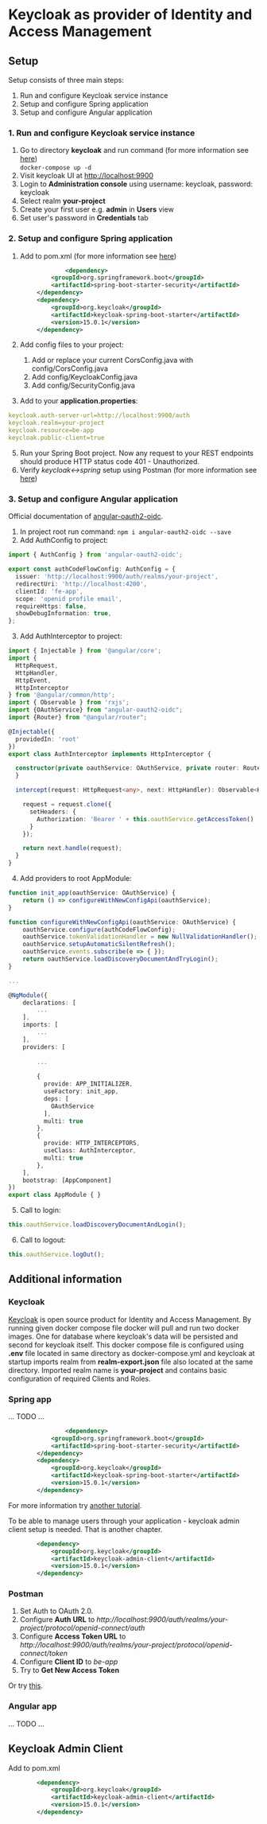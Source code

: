 # Keycloak as provider of Identity and Access Management

## Setup
Setup consists of three main steps:
1. Run and configure Keycloak service instance
2. Setup and configure Spring application
3. Setup and configure Angular application

### 1. Run and configure Keycloak service instance
1. Go to directory **keycloak** and run command (for more information see [here](#keycloak))  
   ```docker-compose up -d```
2. Visit keycloak UI at [http://localhost:9900](http://localhost:9900)
3. Login to **Administration console** using username: keycloak, password: keycloak
4. Select realm **your-project**
5. Create your first user e.g. **admin** in **Users** view
6. Set user's password in **Credentials** tab

### 2. Setup and configure Spring application
1. Add to pom.xml (for more information see [here](#spring-app))

```xml
                <dependency>
			<groupId>org.springframework.boot</groupId>
			<artifactId>spring-boot-starter-security</artifactId>
		</dependency>
		<dependency>
			<groupId>org.keycloak</groupId>
			<artifactId>keycloak-spring-boot-starter</artifactId>
			<version>15.0.1</version>
		</dependency>
```

2. Add config files to your project:
    1. Add or replace your current CorsConfig.java with config/CorsConfig.java
    2. Add config/KeycloakConfig.java
    3. Add config/SecurityConfig.java

3. Add to your **application.properties**:

```yaml
keycloak.auth-server-url=http://localhost:9900/auth
keycloak.realm=your-project
keycloak.resource=be-app
keycloak.public-client=true
```

5. Run your Spring Boot project. Now any request to your REST endpoints should produce HTTP status code 401 - Unauthorized.
6. Verify *keycloak<->spring* setup using Postman (for more information see [here](#postman))


### 3. Setup and configure Angular application
Official documentation of [angular-oauth2-oidc](https://www.npmjs.com/package/angular-oauth2-oidc).

1. In project root run command: ``npm i angular-oauth2-oidc --save``
2. Add AuthConfig to project:
```ts
import { AuthConfig } from 'angular-oauth2-oidc';

export const authCodeFlowConfig: AuthConfig = {
  issuer: 'http://localhost:9900/auth/realms/your-project',
  redirectUri: 'http://localhost:4200',
  clientId: 'fe-app',
  scope: 'openid profile email',
  requireHttps: false,
  showDebugInformation: true,
};
```
3. Add AuthInterceptor to project:
```ts
import { Injectable } from '@angular/core';
import {
  HttpRequest,
  HttpHandler,
  HttpEvent,
  HttpInterceptor
} from '@angular/common/http';
import { Observable } from 'rxjs';
import {OAuthService} from "angular-oauth2-oidc";
import {Router} from "@angular/router";

@Injectable({
  providedIn: 'root'
})
export class AuthInterceptor implements HttpInterceptor {

  constructor(private oauthService: OAuthService, private router: Router) {
  }

  intercept(request: HttpRequest<any>, next: HttpHandler): Observable<HttpEvent<any>> {

    request = request.clone({
      setHeaders: {
        Authorization: 'Bearer ' + this.oauthService.getAccessToken()
      }
    });

    return next.handle(request);
  }
}

```
4. Add providers to root AppModule:
```ts
function init_app(oauthService: OAuthService) {
    return () => configureWithNewConfigApi(oauthService);
}

function configureWithNewConfigApi(oauthService: OAuthService) {
    oauthService.configure(authCodeFlowConfig);
    oauthService.tokenValidationHandler = new NullValidationHandler();
    oauthService.setupAutomaticSilentRefresh();
    oauthService.events.subscribe(e => { });
    return oauthService.loadDiscoveryDocumentAndTryLogin();
}

...

@NgModule({
    declarations: [
        ...
    ],
    imports: [
        ...
    ],
    providers: [
        
        ...
            
        {
          provide: APP_INITIALIZER,
          useFactory: init_app,
          deps: [
            OAuthService
          ],
          multi: true
        },
        {
          provide: HTTP_INTERCEPTORS,
          useClass: AuthInterceptor,
          multi: true
        },
    ],
    bootstrap: [AppComponent]
})
export class AppModule { }
```
5. Call to login:
```ts
this.oauthService.loadDiscoveryDocumentAndLogin();
```
6. Call to logout:
```ts
this.oauthService.logOut();
```


## Additional information

### Keycloak
[Keycloak](https://www.keycloak.org/) is open source product for Identity and Access Management. By running given docker compose file docker will pull and run two docker images. One for database where keycloak's data will be persisted and second for keycloak itself. This docker compose file is configured using **.env** file located in same directory as docker-compose.yml and keycloak at startup imports realm from **realm-export.json** file also located at the same directory. Imported realm name is **your-project** and contains basic configuration of required Clients and Roles.

### Spring app
... TODO ...

```xml
                <dependency>
			<groupId>org.springframework.boot</groupId>
			<artifactId>spring-boot-starter-security</artifactId>
		</dependency>
		<dependency>
			<groupId>org.keycloak</groupId>
			<artifactId>keycloak-spring-boot-starter</artifactId>
			<version>15.0.1</version>
		</dependency>
```

For more information try [another tutorial](https://www.baeldung.com/spring-boot-keycloak).

To be able to manage users through your application - keycloak admin client setup is needed. That is another chapter.

```xml
        <dependency>
			<groupId>org.keycloak</groupId>
			<artifactId>keycloak-admin-client</artifactId>
			<version>15.0.1</version>
		</dependency>
```

### Postman
1. Set Auth to OAuth 2.0.
2. Configure **Auth URL** to *http://localhost:9900/auth/realms/your-project/protocol/openid-connect/auth*
3. Configure **Access Token URL** to *http://localhost:9900/auth/realms/your-project/protocol/openid-connect/token*
4. Configure **Client ID** to *be-app*
5. Try to **Get New Access Token**

Or try [this](https://paulbares.medium.com/quick-tip-oauth2-with-keycloak-and-postman-cc7211b693a5).

### Angular app
... TODO ...


## Keycloak Admin Client

Add to pom.xml

```xml
        <dependency>
			<groupId>org.keycloak</groupId>
			<artifactId>keycloak-admin-client</artifactId>
			<version>15.0.1</version>
		</dependency>
```



